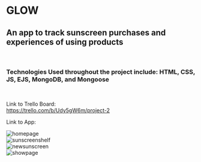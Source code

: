 # GLOW
## An app to track sunscreen purchases and experiences of using products
<br>

### Technologies Used throughout the project include: HTML, CSS, JS, EJS, MongoDB, and Mongoose

<br>

Link to Trello Board: <br>
https://trello.com/b/Udy5gW6m/project-2
<br>

Link to App: 


<img src="https://i.imgur.com/qZSWKqR.png" alt="homepage">

<br>

<img src="https://i.imgur.com/U1wA4qk.png" alt="sunscreenshelf">

<br>

<img src="https://i.imgur.com/UEFY4Po.png" alt="newsunscreen">

<br>

<img src="https://i.imgur.com/2EYdSZs.png" alt="showpage">



